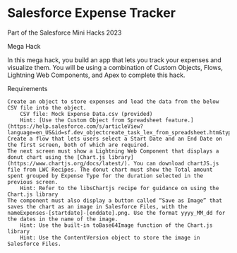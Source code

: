 # Salesforce Expense Tracker
Part of the Salesforce Mini Hacks 2023

Mega Hack

In this mega hack, you build an app that lets you track your expenses and visualize them. You will be using a combination of Custom Objects, Flows, Lightning Web Components, and Apex to complete this hack.

Requirements

    Create an object to store expenses and load the data from the below CSV file into the object.
        CSV file: Mock Expense Data.csv (provided)
        Hint: [Use the Custom Object from Spreadsheet feature.](https://help.salesforce.com/s/articleView?language=en_US&id=sf.dev_objectcreate_task_lex_from_spreadsheet.htm&type=5)
    Create a flow that lets users select a Start Date and an End Date on the first screen, both of which are required.
    The next screen must show a Lightning Web Component that displays a donut chart using the [Chart.js library](https://www.chartjs.org/docs/latest/). You can download chartJS.js file from LWC Recipes. The donut chart must show the Total amount spent grouped by Expense Type for the duration selected in the previous screen.
        Hint: Refer to the libsChartjs recipe for guidance on using the Chart.js library
    The component must also display a button called “Save as Image” that saves the chart as an image in Salesforce Files, with the nameExpenses-[startdate]-[enddate].png. Use the format yyyy_MM_dd for the dates in the name of the image.
        Hint: Use the built-in toBase64Image function of the Chart.js library
        Hint: Use the ContentVersion object to store the image in Salesforce Files.
